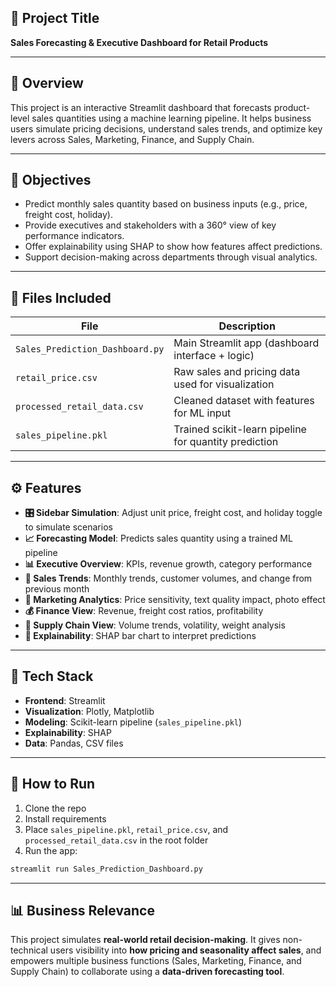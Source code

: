 ## 🧠 Project Title

**Sales Forecasting & Executive Dashboard for Retail Products**

---

## 📌 Overview

This project is an interactive Streamlit dashboard that forecasts product-level sales quantities using a machine learning pipeline. It helps business users simulate pricing decisions, understand sales trends, and optimize key levers across Sales, Marketing, Finance, and Supply Chain.

---

## 🎯 Objectives

* Predict monthly sales quantity based on business inputs (e.g., price, freight cost, holiday).
* Provide executives and stakeholders with a 360° view of key performance indicators.
* Offer explainability using SHAP to show how features affect predictions.
* Support decision-making across departments through visual analytics.

---

## 📂 Files Included

| File                        | Description                                           |
| --------------------------- | ----------------------------------------------------- |
| `Sales_Prediction_Dashboard.py` | Main Streamlit app (dashboard interface + logic)  |
| `retail_price.csv`          | Raw sales and pricing data used for visualization     |
| `processed_retail_data.csv` | Cleaned dataset with features for ML input            |
| `sales_pipeline.pkl`        | Trained scikit-learn pipeline for quantity prediction |

---

## ⚙️ Features

* **🎛 Sidebar Simulation**: Adjust unit price, freight cost, and holiday toggle to simulate scenarios
* **📈 Forecasting Model**: Predicts sales quantity using a trained ML pipeline
* **📊 Executive Overview**: KPIs, revenue growth, category performance
* **🚀 Sales Trends**: Monthly trends, customer volumes, and change from previous month
* **🎯 Marketing Analytics**: Price sensitivity, text quality impact, photo effect
* **💰 Finance View**: Revenue, freight cost ratios, profitability
* **🚚 Supply Chain View**: Volume trends, volatility, weight analysis
* **🧐 Explainability**: SHAP bar chart to interpret predictions

---

## 🧪 Tech Stack

* **Frontend**: Streamlit
* **Visualization**: Plotly, Matplotlib
* **Modeling**: Scikit-learn pipeline (`sales_pipeline.pkl`)
* **Explainability**: SHAP
* **Data**: Pandas, CSV files

---

## 🚀 How to Run

1. Clone the repo
2. Install requirements
3. Place `sales_pipeline.pkl`, `retail_price.csv`, and `processed_retail_data.csv` in the root folder
4. Run the app:

```bash
streamlit run Sales_Prediction_Dashboard.py
```

---

## 📊 Business Relevance

This project simulates **real-world retail decision-making**. It gives non-technical users visibility into **how pricing and seasonality affect sales**, and empowers multiple business functions (Sales, Marketing, Finance, and Supply Chain) to collaborate using a **data-driven forecasting tool**.
